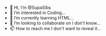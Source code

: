 - 👋 Hi, I’m @SupaSibs
- 👀 I’m interested in Coding...
- 🌱 I’m currently learning HTML...
- 💞️ I’m looking to collaborate on I don't know...
- 📫 How to reach me I don't want to reveal it...

<!---
SupaSibs/SupaSibs is a ✨ special ✨ repository because its `README.md` (this file) appears on your GitHub profile.
You can click the Preview link to take a look at your changes.
--->
